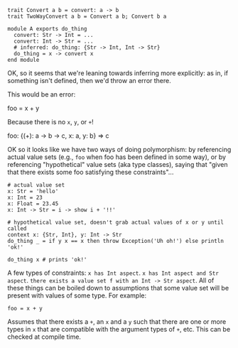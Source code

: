 ```
trait Convert a b = convert: a -> b
trait TwoWayConvert a b = Convert a b; Convert b a

module A exports do_thing
  convert: Str -> Int = ...
  convert: Int -> Str = ...
  # inferred: do_thing: {Str -> Int, Int -> Str}
  do_thing = x -> convert x
end module
```

OK, so it seems that we're leaning towards inferring more explicitly: as in, if something isn't defined, then we'd throw an error there.

This would be an error:

foo = x + y

Because there is no `x`, `y`, or `+`!

foo: {(+): a -> b -> c, x: a, y: b} => c

OK so it looks like we have two ways of doing polymorphism: by referencing actual value sets (e.g., `foo` when foo has been defined in some way), or by referencing "hypothetical" value sets (aka type classes), saying that "given that there exists some foo satisfying these constraints"...

```
# actual value set
x: Str = 'hello'
x: Int = 23
x: Float = 23.45
x: Int -> Str = i -> show i + '!!'

# hypothetical value set, doesn't grab actual values of x or y until called
context x: {Str, Int}, y: Int -> Str
do_thing _ = if y x == x then throw Exception('Uh oh!') else println 'ok!'

do_thing x # prints 'ok!'
```

A few types of constraints: `x has Int aspect`. `x has Int aspect and Str aspect`. `there exists a value set f with an Int -> Str aspect`. All of these things can be boiled down to assumptions that some value set will be present with values of some type. For example:

```
foo = x + y
```

Assumes that there exists a `+`, an `x` and a `y` such that there are one or more types in `x` that are compatible with the argument types of `+`, etc. This can be checked at compile time.
